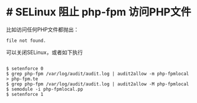 # # SELinux 阻止 php-fpm 访问PHP文件
比如访问任何PHP文件都抛出：
```
file not found.
```
可以关闭SELinux，或者如下执行
```

$ setenforce 0
$ grep php-fpm /var/log/audit/audit.log | audit2allow -m php-fpmlocal > php-fpm.te
$ grep php-fpm /var/log/audit/audit.log | audit2allow -M php-fpmlocal
$ semodule -i php-fpmlocal.pp
$ setenforce 1
```



